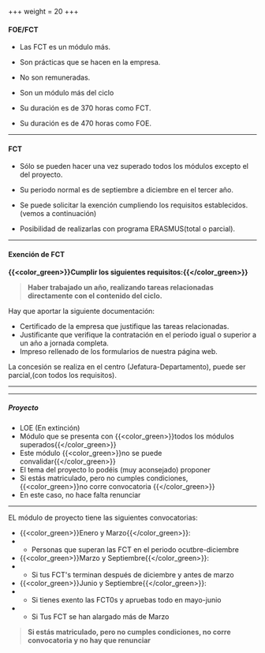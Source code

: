 +++
weight = 20
+++


<section>

#### FOE/FCT
* <p class="fragment fade-up">Las FCT es un módulo más.</p>
* <p class="fragment fade-up">Son prácticas que se hacen en la empresa.</p>
* <p class="fragment fade-up">No son remuneradas.</p>
* <p class="fragment fade-up">Son un módulo más del ciclo</p>
* <p class="fragment fade-up">Su duración es de 370 horas como FCT.</p>
* <p class="fragment fade-up">Su duración es de 470 horas como FOE.</p>


----
#### FCT
* <p class="fragment fade-up">Sólo se pueden hacer una vez superado todos los módulos excepto el del proyecto.</p>
* <p class="fragment fade-up">Su periodo normal es de septiembre a diciembre en el tercer año.</p>
* <p class="fragment fade-up">Se puede solicitar la exención cumpliendo los requisitos establecidos. (vemos a continuación)</p>
* <p class="fragment fade-up">Posibilidad de realizarlas con programa ERASMUS(total o parcial).</p>

---
#### Exención de FCT
**{{<color_green>}}Cumplir los siguientes requisitos:{{</color_green>}}**
>**Haber trabajado un año, realizando tareas relacionadas directamente con el contenido del ciclo.**


Hay que aportar la siguiente documentación:
* Certificado de la empresa que justifique las tareas relacionadas.
* Justificante que verifique la contratación en el periodo igual o superior a un año a jornada completa.     
* Impreso rellenado de los formularios de nuestra página web.    

La concesión se realiza en el centro (Jefatura-Departamento), puede ser parcial,(con todos los requisitos).

---
</section>

---

##### Proyecto 
<section>

* LOE (En extinción)
* Módulo que se presenta con {{<color_green>}}todos los módulos superados{{</color_green>}}    
* Este módulo {{<color_green>}}no se puede convalidar{{</color_green>}}   
* El tema del proyecto lo podéis (muy aconsejado) proponer    
* Si estás matriculado, pero no cumples condiciones, {{<color_green>}}no corre convocatoria    {{</color_green>}}
* En este caso, no hace falta renunciar
---

EL módulo de proyecto tiene las siguientes convocatorias:
* {{<color_green>}}Enero y Marzo{{</color_green>}}:
* * Personas que superan las FCT en el periodo ocutbre-diciembre
* {{<color_green>}}Marzo y Septiembre{{</color_green>}}:
* * Si tus FCT's terminan después de diciembre y antes de marzo
* {{<color_green>}}Junio y Septiembre{{</color_green>}}:
* * Si tienes exento las FCT0s y apruebas todo en mayo-junio
* * Si Tus FCT se han alargado más de Marzo
 > **Si estás matriculado, pero no cumples condiciones, no corre convocatoria y no hay que renunciar**

</section>